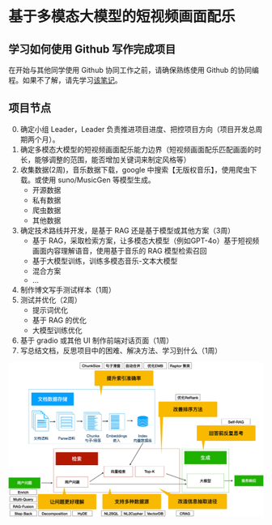 # 基于多模态大模型的短视频画面配乐

## 学习如何使用 Github 写作完成项目
在开始与其他同学使用 Github 协同工作之前，请确保熟练使用 Github 的协同编程。如果不了解，请先学习[该笔记](./cowork-with-github.md)。

## 项目节点
0. 确定小组 Leader，Leader 负责推进项目进度、把控项目方向（项目开发总周期两个月）。
1. 确定多模态大模型的短视频画面配乐能力边界（短视频画面配乐匹配画面的时长，能够调整的范围，能否增加关键词来制定风格等）
2. 收集数据(2周)，音乐数据下载，google 中搜索【无版权音乐】，使用爬虫下载。或使用 suno/MusicGen 等模型生成。
   - 开源数据
   - 私有数据
   - 爬虫数据
   - 其他数据
3. 确定技术路线并开发，是基于 RAG 还是基于模型或其他方案（3周）
   - 基于 RAG，采取检索方案，让多模态大模型（例如GPT-4o）基于短视频画面内容理解语音，使用基于音乐的 RAG 模型检索召回
   - 基于大模型训练，训练多模态音乐-文本大模型
   - 混合方案
   - ...
4. 制作博文写手测试样本（1周）
5. 测试并优化（2周）
   - 提示词优化
   - 基于 RAG 的优化
   - 大模型训练优化
6. 基于 gradio 或其他 UI 制作前端对话页面（1周）
7. 写总结文档，反思项目中的困难、解决方法、学习到什么（1周）
   
![RAG 改进思路](./rag-conclusion.jpg)

